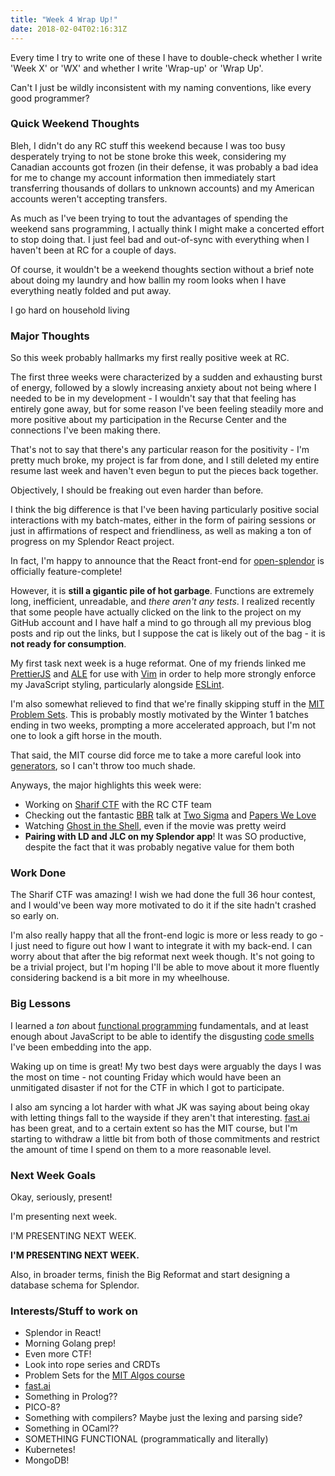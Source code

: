 ```yaml
---
title: "Week 4 Wrap Up!"
date: 2018-02-04T02:16:31Z
---
```

Every time I try to write one of these I have to double-check whether I write 'Week X' or 'WX' and whether I write 'Wrap-up' or 'Wrap Up'.

Can't I just be wildly inconsistent with my naming conventions, like every good programmer?

### Quick Weekend Thoughts
Bleh, I didn't do any RC stuff this weekend because I was too busy desperately trying to not be stone broke this week, considering my Canadian accounts got frozen (in their defense, it was probably a bad idea for me to change my account information then immediately start transferring thousands of dollars to unknown accounts) and my American accounts weren't accepting transfers.

As much as I've been trying to tout the advantages of spending the weekend sans programming, I actually think I might make a concerted effort to stop doing that. I just feel bad and out-of-sync with everything when I haven't been at RC for a couple of days.

Of course, it wouldn't be a weekend thoughts section without a brief note about doing my laundry and how ballin my room looks when I have everything neatly folded and put away.

I go hard on household living

### Major Thoughts
So this week probably hallmarks my first really positive week at RC. 

The first three weeks were characterized by a sudden and exhausting burst of energy, followed by a slowly increasing anxiety about not being where I needed to be in my development - I wouldn't say that that feeling has entirely gone away, but for some reason I've been feeling steadily more and more positive about my participation in the Recurse Center and the connections I've been making there.

That's not to say that there's any particular reason for the positivity - I'm pretty much broke, my project is far from done, and I still deleted my entire resume last week and haven't even begun to put the pieces back together.

Objectively, I should be freaking out even harder than before.

I think the big difference is that I've been having particularly positive social interactions with my batch-mates, either in the form of pairing sessions or just in affirmations of respect and friendliness, as well as making a ton of progress on my Splendor React project.

In fact, I'm happy to announce that the React front-end for [open-splendor](https://github.com/farkwun/open-splendor) is officially feature-complete!

However, it is **still a gigantic pile of hot garbage**. Functions are extremely long, inefficient, unreadable, and *there aren't any tests*. I realized recently that some people have actually clicked on the link to the project on my GitHub account and I have half a mind to go through all my previous blog posts and rip out the links, but I suppose the cat is likely out of the bag - it is **not ready for consumption**. 

My first task next week is a huge reformat. One of my friends linked me [PrettierJS](https://github.com/prettier/prettier) and [ALE](https://github.com/w0rp/ale) for use with [Vim](https://en.wikipedia.org/wiki/Vim_(text_editor)) in order to help more strongly enforce my JavaScript styling, particularly alongside [ESLint](https://eslint.org/).

I'm also somewhat relieved to find that we're finally skipping stuff in the [MIT Problem Sets](https://ocw.mit.edu/courses/electrical-engineering-and-computer-science/6-006-introduction-to-algorithms-fall-2011/assignments/). This is probably mostly motivated by the Winter 1 batches ending in two weeks, prompting a more accelerated approach, but I'm not one to look a gift horse in the mouth.

That said, the MIT course did force me to take a more careful look into [generators](https://jeffknupp.com/blog/2013/04/07/improve-your-python-yield-and-generators-explained/), so I can't throw too much shade.

Anyways, the major highlights this week were:

* Working on [Sharif CTF](http://ctf.sharif.edu/ctf8/) with the RC CTF team
* Checking out the fantastic [BBR](https://cacm.acm.org/magazines/2017/2/212428-bbr-congestion-based-congestion-control/fulltext#F1) talk at [Two Sigma](https://www.twosigma.com/) and [Papers We Love](http://paperswelove.org/)
* Watching [Ghost in the Shell](http://www.imdb.com/title/tt0113568/), even if the movie was pretty weird
* **Pairing with LD and JLC on my Splendor app**! It was SO productive, despite the fact that it was probably negative value for them both

### Work Done
The Sharif CTF was amazing! I wish we had done the full 36 hour contest, and I would've been way more motivated to do it if the site hadn't crashed so early on.

I'm also really happy that all the front-end logic is more or less ready to go - I just need to figure out how I want to integrate it with my back-end. I can worry about that after the big reformat next week though. It's not going to be a trivial project, but I'm hoping I'll be able to move about it more fluently considering backend is a bit more in my wheelhouse.

### Big Lessons
I learned a *ton* about [functional programming](https://en.wikipedia.org/wiki/Functional_programming) fundamentals, and at least enough about JavaScript to be able to identify the disgusting [code smells](https://en.wikipedia.org/wiki/Code_smell) I've been embedding into the app.

Waking up on time is great! My two best days were arguably the days I was the most on time - not counting Friday which would have been an unmitigated disaster if not for the CTF in which I got to participate.

I also am syncing a lot harder with what JK was saying about being okay with letting things fall to the wayside if they aren't that interesting. [fast.ai](http://www.fast.ai/) has been great, and to a certain extent so has the MIT course, but I'm starting to withdraw a little bit from both of those commitments and restrict the amount of time I spend on them to a more reasonable level.

### Next Week Goals
Okay, seriously, present!

I'm presenting next week.

I'M PRESENTING NEXT WEEK.

**I'M PRESENTING NEXT WEEK.**

Also, in broader terms, finish the Big Reformat and start designing a database schema for Splendor.

### Interests/Stuff to work on
* Splendor in React!
* Morning Golang prep!
* Even more CTF!
* Look into rope series and CRDTs
* Problem Sets for the [MIT Algos course](https://ocw.mit.edu/courses/electrical-engineering-and-computer-science/6-006-introduction-to-algorithms-fall-2011/assignments/)
* [fast.ai](http://www.fast.ai/)
* Something in Prolog??
* PICO-8?
* Something with compilers? Maybe just the lexing and parsing side?
* Something in OCaml??
* SOMETHING FUNCTIONAL (programmatically and literally)
* Kubernetes!
* MongoDB!
